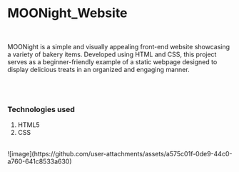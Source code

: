 # MOONight_Website
<br>
<p>MOONight is a simple and visually appealing front-end website showcasing a variety of bakery items. Developed using HTML and CSS, this project serves as a beginner-friendly example of a static webpage designed to display delicious treats in an organized and engaging manner.</p>

<br><br>

<h3>Technologies used</h3>
<ol>
<li>HTML5</li>
<li>CSS</li>
</ol>
<br>
![image](https://github.com/user-attachments/assets/a575c01f-0de9-44c0-a760-641c8533a630)

